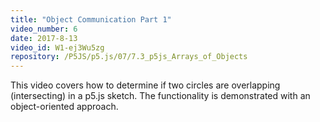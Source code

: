 ```yaml
---
title: "Object Communication Part 1"
video_number: 6
date: 2017-8-13
video_id: W1-ej3Wu5zg
repository: /P5JS/p5.js/07/7.3_p5js_Arrays_of_Objects
---
```

This video covers how to determine if two circles are overlapping (intersecting) in a p5.js sketch.
The functionality is demonstrated with an object-oriented approach.
